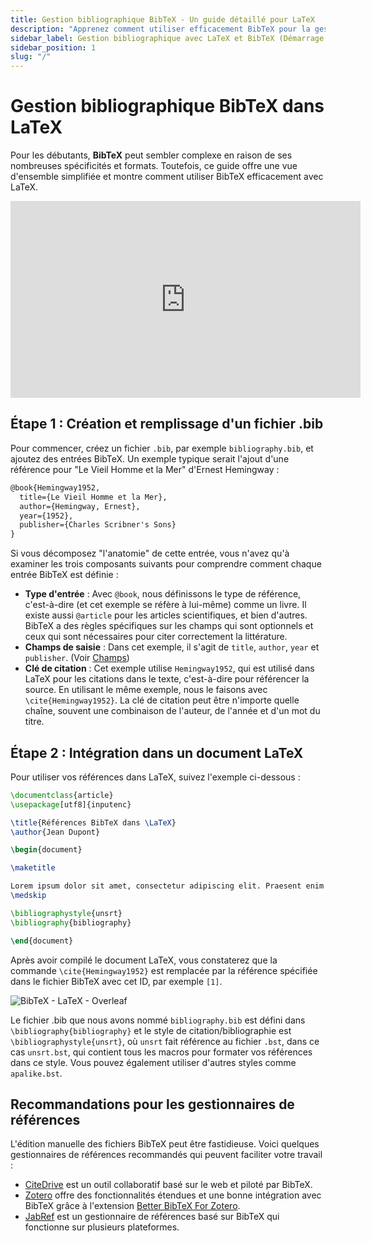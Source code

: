 ```yaml
---
title: Gestion bibliographique BibTeX - Un guide détaillé pour LaTeX
description: "Apprenez comment utiliser efficacement BibTeX pour la gestion bibliographique avec LaTeX, de la création d'un fichier .bib à son intégration dans votre document LaTeX."
sidebar_label: Gestion bibliographique avec LaTeX et BibTeX (Démarrage rapide)
sidebar_position: 1
slug: "/"
---
```


# Gestion bibliographique BibTeX dans LaTeX

Pour les débutants, **BibTeX** peut sembler complexe en raison de ses nombreuses spécificités et formats. Toutefois, ce guide offre une vue d'ensemble simplifiée et montre comment utiliser BibTeX efficacement avec LaTeX.

<iframe width="560" height="315" src="https://www.youtube.com/embed/bHD94qM0vyg" title="Lecteur vidéo YouTube" frameborder="0" allow="accelerometer; autoplay; clipboard-write; encrypted-media; gyroscope; picture-in-picture; web-share" allowfullscreen></iframe>

## Étape 1 : Création et remplissage d'un fichier .bib

Pour commencer, créez un fichier `.bib`, par exemple `bibliography.bib`, et ajoutez des entrées BibTeX. Un exemple typique serait l'ajout d'une référence pour "Le Vieil Homme et la Mer" d'Ernest Hemingway :

```latex
@book{Hemingway1952,
  title={Le Vieil Homme et la Mer},
  author={Hemingway, Ernest},
  year={1952},
  publisher={Charles Scribner's Sons}
}
```

Si vous décomposez "l'anatomie" de cette entrée, vous n'avez qu'à examiner les trois composants suivants pour comprendre comment chaque entrée BibTeX est définie :

- **Type d'entrée** : Avec `@book`, nous définissons le type de référence, c'est-à-dire (et cet exemple se réfère à lui-même) comme un livre. Il existe aussi `@article` pour les articles scientifiques, et bien d'autres. BibTeX a des règles spécifiques sur les champs qui sont optionnels et ceux qui sont nécessaires pour citer correctement la littérature.
- **Champs de saisie** : Dans cet exemple, il s'agit de `title`, `author`, `year` et `publisher`. (Voir [Champs](/fields))
- **Clé de citation** : Cet exemple utilise `Hemingway1952`, qui est utilisé dans LaTeX pour les citations dans le texte, c'est-à-dire pour référencer la source. En utilisant le même exemple, nous le faisons avec `\cite{Hemingway1952}`. La clé de citation peut être n'importe quelle chaîne, souvent une combinaison de l'auteur, de l'année et d'un mot du titre.

## Étape 2 : Intégration dans un document LaTeX

Pour utiliser vos références dans LaTeX, suivez l'exemple ci-dessous :

```latex
\documentclass{article}
\usepackage[utf8]{inputenc}

\title{Références BibTeX dans \LaTeX}
\author{Jean Dupont}

\begin{document}

\maketitle

Lorem ipsum dolor sit amet, consectetur adipiscing elit. Praesent enim urna, dapibus et bibendum vel, consectetur et turpis. Cras a molestie nulla. \cite{Hemingway1952}
\medskip

\bibliographystyle{unsrt}
\bibliography{bibliography}

\end{document}
```

Après avoir compilé le document LaTeX, vous constaterez que la commande `\cite{Hemingway1952}` est remplacée par la référence spécifiée dans le fichier BibTeX avec cet ID, par exemple `[1]`.

![BibTeX - LaTeX - Overleaf](@site/static/img/tutorial/LaTeX_Overleaf_BibTeX-Example.png)

Le fichier .bib que nous avons nommé `bibliography.bib` est défini dans `\bibliography{bibliography}` et le style de citation/bibliographie est `\bibliographystyle{unsrt}`, où `unsrt` fait référence au fichier `.bst`, dans ce cas `unsrt.bst`, qui contient tous les macros pour formater vos références dans ce style. Vous pouvez également utiliser d'autres styles comme `apalike.bst`.

## Recommandations pour les gestionnaires de références

L'édition manuelle des fichiers BibTeX peut être fastidieuse. Voici quelques gestionnaires de références recommandés qui peuvent faciliter votre travail :

- [CiteDrive](https://www.citedrive.com/) est un outil collaboratif basé sur le web et piloté par BibTeX.
- [Zotero](https://www.zotero.org/) offre des fonctionnalités étendues et une bonne intégration avec BibTeX grâce à l'extension [Better BibTeX For Zotero](https://retorque.re/zotero-better-bibtex/).
- [JabRef](https://www.jabref.org/) est un gestionnaire de références basé sur BibTeX qui fonctionne sur plusieurs plateformes.